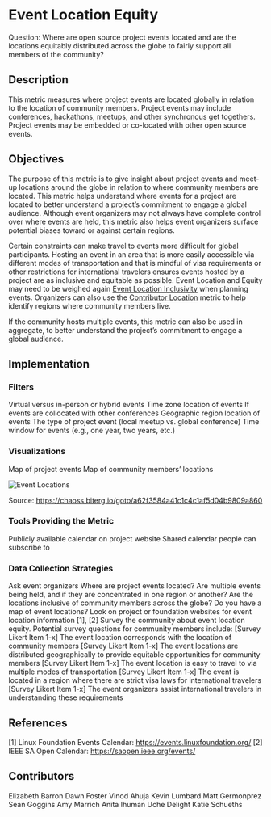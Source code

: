 # Event Location Equity

Question: Where are open source project events located and are the locations equitably distributed across the globe to fairly support all members of the community? 

## Description
This metric measures where project events are located globally in relation to the location of community members. Project events may include conferences, hackathons, meetups, and other synchronous get togethers. Project events may be embedded or co-located with other open source events. 

## Objectives
The purpose of this metric is to give insight about project events and meet-up locations around the globe in relation to where community members are located. This metric helps understand where events for a project are located to better understand a project’s commitment to engage a global audience. Although event organizers may not always have complete control over where events are held, this metric also helps event organizers surface potential biases toward or against certain regions. 

Certain constraints can make travel to events more difficult for global participants. Hosting an event in an area that is more easily accessible via different modes of transportation and that is mindful of visa requirements or other restrictions for international travelers ensures events hosted by a project are as inclusive and equitable as possible. Event Location and Equity may need to be weighed again [Event Location Inclusivity](https://chaoss.community/?p=4811) when planning events. Organizers can also use the [Contributor Location](https://chaoss.community/?p=3468) metric to help identify regions where community members live.

If the community hosts multiple events, this metric can also be used in aggregate, to better understand the project’s commitment to engage a global audience.

## Implementation

### Filters
Virtual versus in-person or hybrid events
Time zone location of events 
If events are collocated with other conferences
Geographic region location of events
The type of project event (local meetup vs. global conference)
Time window for events (e.g., one year, two years, etc.)

### Visualizations
Map of project events
Map of community members’ locations

![Event Locations](https://github.com/chaoss/wg-common/blob/main/focus-areas/place/images/EventLocation.png)

Source: https://chaoss.biterg.io/goto/a62f3584a41c1c4c1af5d04b9809a860

### Tools Providing the Metric
Publicly available calendar on project website
Shared calendar people can subscribe to

### Data Collection Strategies

Ask event organizers
Where are project events located?
Are multiple events being held, and if they are concentrated in one region or another?
Are the locations inclusive of community members across the globe?
Do you have a map of event locations? 
Look on project or foundation websites for event location information [1], [2]
Survey the community about event location equity. Potential survey questions for community members include:
[Survey Likert Item 1-x]  The event location corresponds with the location of community members
[Survey Likert Item 1-x] The event locations are distributed geographically to provide equitable opportunities for community members
[Survey Likert Item 1-x] The event location is easy to travel to via multiple modes of transportation
[Survey Likert Item 1-x] The event is located in a region where there are strict visa laws for international travelers
[Survey Likert Item 1-x] The event organizers assist international travelers in understanding these requirements

## References

[1] Linux Foundation Events Calendar: https://events.linuxfoundation.org/ 
[2] IEEE SA Open Calendar: https://saopen.ieee.org/events/

## Contributors
Elizabeth Barron
Dawn Foster
Vinod Ahuja 
Kevin Lumbard 
Matt Germonprez 
Sean Goggins 
Amy Marrich 
Anita Ihuman
Uche Delight 
Katie Schueths


